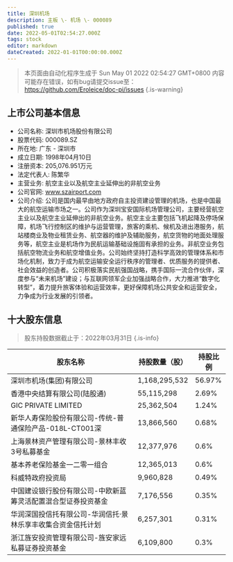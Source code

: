 ```yaml
---
title: 深圳机场
description: 主板 \- 机场 \- 000089
published: true
date: 2022-05-01T02:54:27.000Z
tags: stock
editor: markdown
dateCreated: 2022-01-01T00:00:00.000Z
---
```


> 本页面由自动化程序生成于 Sun May 01 2022 02:54:27 GMT+0800
> 内容可能存在错误，如有bug请提交issue至：https://github.com/Eroleice/doc-pi/issues
{.is-warning}

## 上市公司基本信息
- 公司名称: 深圳市机场股份有限公司
- 股票代码: 000089.SZ
- 所在地: 广东 - 深圳市
- 成立日期: 1998年04月10日
- 注册资本: 205,076.951万元
- 法定代表人: 陈繁华
- 主营业务: 航空主业以及航空主业延伸出的非航空业务
- 公司官网: www.szairport.com
- 公司介绍: 公司是国内最早由地方政府自主投资建设管理的机场，也是中国最大的航空运输市场之一。公司作为深圳宝安国际机场管理公司，主要经营航空主业以及航空主业延伸出的非航空业务。航空主业主要包括飞机起降及停场保障，机场飞行控制区的维护与运营管理，旅客的乘机、候机及进出港服务，航站楼商业及物业租赁业务、航空器的维护及辅助服务，航空货物的地面处理服务等，航空主业是机场作为民航运输基础设施固有承担的业务。非航空业务包括航空物流业务和航空增值业务。公司始终坚持打造科学高效的管理体系和市场化机制，致力于成为航空运输安全运行秩序的管理者、优质服务的提供者、社会效益的创造者。公司积极落实民航强国战略，携手国际一流合作伙伴，深度参与“未来机场”建设；与互联网领军企业加强战略合作，大力推进“数字化转型”，着力提升旅客体验和运营效率，更好保障机场公共安全和运营安全，力争成为行业发展的引领者。


## 十大股东信息
> 股东持股数据截止于：2022年03月31日
{.is-info}

| 股东名称 | 持股数量（股） | 持股比例 |
| --- | --- | --- |
| 深圳市机场(集团)有限公司 | 1,168,295,532 | 56.97% |
| 香港中央结算有限公司(陆股通) | 55,115,298 | 2.69% |
| GIC PRIVATE LIMITED | 25,362,504 | 1.24% |
| 新华人寿保险股份有限公司-传统-普通保险产品-018L-CT001深 | 13,866,560 | 0.68% |
| 上海景林资产管理有限公司-景林丰收3号私募基金 | 12,377,976 | 0.6% |
| 基本养老保险基金一二零一组合 | 12,365,013 | 0.6% |
| 科威特政府投资局 | 9,960,828 | 0.49% |
| 中国建设银行股份有限公司-中欧新蓝筹灵活配置混合型证券投资基金 | 7,176,556 | 0.35% |
| 华润深国投信托有限公司-华润信托·景林乐享丰收集合资金信托计划 | 6,257,301 | 0.31% |
| 浙江旌安投资管理有限公司-旌安家远私募证券投资基金 | 6,109,800 | 0.3% |





